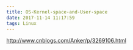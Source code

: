 ```yaml
---
title: OS-Kernel-space-and-User-space
date: 2017-11-14 11:17:59
tags: Linux
---
```


http://www.cnblogs.com/Anker/p/3269106.html
